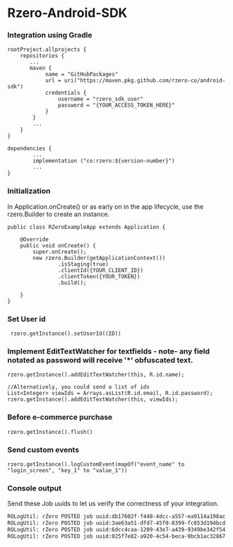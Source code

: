 # Rzero-Android-SDK

### Integration using Gradle
```
rootProject.allprojects {
    repositories {
       ...
       maven {
            name = "GitHubPackages"
            url = uri("https://maven.pkg.github.com/rzero-co/android-sdk")
            credentials {
                username = "rzero_sdk_user"
                password = "{YOUR_ACCESS_TOKEN_HERE}"
            }
        }
        ...
    }
}

dependencies {
        ...
        implementation ("co:rzero:${version-number}")
        ...
}
```

### Initialization

In Application.onCreate() or as early on in the app lifecycle, use the rzero.Builder to create an instance.
```
public class RZeroExampleApp extends Application {

    @Override
    public void onCreate() {
        super.onCreate();
        new rzero.Builder(getApplicationContext())
                .isStaging(true)
                .clientId({YOUR_CLIENT_ID})
                .clientToken({YOUR_TOKEN})
                .build();

    }
}
```

### Set User id
```
 rzero.getInstance().setUserId((ID))
```

### Implement EditTextWatcher for textfields - note- any field notated as password will receive '*' obfuscated text.
```
rzero.getInstance().addEditTextWatcher(this, R.id.name);

//Alternatively, you could send a list of ids
List<Integer> viewIds = Arrays.asList(R.id.email, R.id.password);
rzero.getInstance().addEditTextWatcher(this, viewIds);
```

### Before e-commerce purchase
```
rzero.getInstance().flush()
```

### Send custom events
```
rzero.getInstance().logCustomEvent(mapOf("event_name" to "login_screen", "key_1" to "value_1"))
```

### Console output
Send these Job uuids to let us verify the correctness of your integration.
```bash
ROLogUtil: rZero POSTED job uuid:db17602f-f448-4dcc-a557-ea9114a198ac	OK:true
ROLogUtil: rZero POSTED job uuid:3ae63a51-dfd7-45f0-8399-fc853d194bcd	OK:true
ROLogUtil: rZero POSTED job uuid:6dcc4caa-1209-43e7-a439-9349be342f54	OK:true
ROLogUtil: rZero POSTED job uuid:025f7e82-a920-4c54-beca-9bcb1ac32867	OK:true
```

